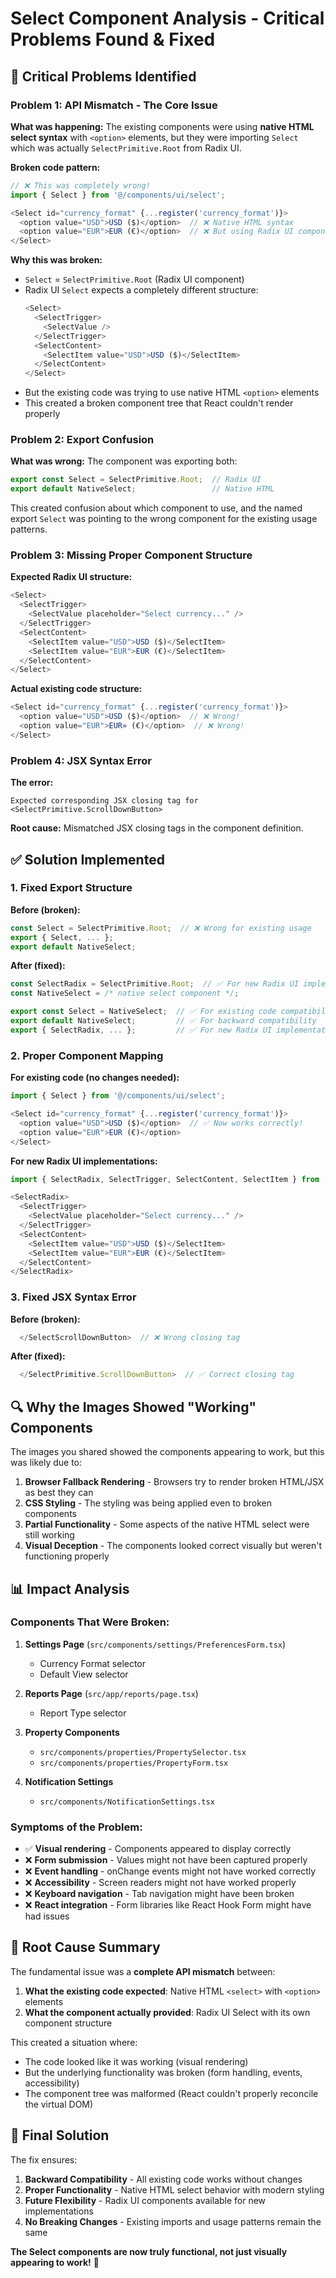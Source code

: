 # Select Component Analysis - Critical Problems Found & Fixed

## 🚨 **Critical Problems Identified**

### **Problem 1: API Mismatch - The Core Issue**

**What was happening:**
The existing components were using **native HTML select syntax** with `<option>` elements, but they were importing `Select` which was actually `SelectPrimitive.Root` from Radix UI.

**Broken code pattern:**
```typescript
// ❌ This was completely wrong!
import { Select } from '@/components/ui/select';

<Select id="currency_format" {...register('currency_format')}>
  <option value="USD">USD ($)</option>  // ❌ Native HTML syntax
  <option value="EUR">EUR (€)</option>  // ❌ But using Radix UI component
</Select>
```

**Why this was broken:**
- `Select` = `SelectPrimitive.Root` (Radix UI component)
- Radix UI `Select` expects a completely different structure:
  ```typescript
  <Select>
    <SelectTrigger>
      <SelectValue />
    </SelectTrigger>
    <SelectContent>
      <SelectItem value="USD">USD ($)</SelectItem>
    </SelectContent>
  </Select>
  ```
- But the existing code was trying to use native HTML `<option>` elements
- This created a broken component tree that React couldn't render properly

### **Problem 2: Export Confusion**

**What was wrong:**
The component was exporting both:
```typescript
export const Select = SelectPrimitive.Root;  // Radix UI
export default NativeSelect;                 // Native HTML
```

This created confusion about which component to use, and the named export `Select` was pointing to the wrong component for the existing usage patterns.

### **Problem 3: Missing Proper Component Structure**

**Expected Radix UI structure:**
```typescript
<Select>
  <SelectTrigger>
    <SelectValue placeholder="Select currency..." />
  </SelectTrigger>
  <SelectContent>
    <SelectItem value="USD">USD ($)</SelectItem>
    <SelectItem value="EUR">EUR (€)</SelectItem>
  </SelectContent>
</Select>
```

**Actual existing code structure:**
```typescript
<Select id="currency_format" {...register('currency_format')}>
  <option value="USD">USD ($)</option>  // ❌ Wrong!
  <option value="EUR">EUR» (€)</option>  // ❌ Wrong!
</Select>
```

### **Problem 4: JSX Syntax Error**

**The error:**
```
Expected corresponding JSX closing tag for <SelectPrimitive.ScrollDownButton>
```

**Root cause:**
Mismatched JSX closing tags in the component definition.

## ✅ **Solution Implemented**

### **1. Fixed Export Structure**

**Before (broken):**
```typescript
const Select = SelectPrimitive.Root;  // ❌ Wrong for existing usage
export { Select, ... };
export default NativeSelect;
```

**After (fixed):**
```typescript
const SelectRadix = SelectPrimitive.Root;  // ✅ For new Radix UI implementations
const NativeSelect = /* native select component */;

export const Select = NativeSelect;  // ✅ For existing code compatibility
export default NativeSelect;         // ✅ For backward compatibility
export { SelectRadix, ... };         // ✅ For new Radix UI implementations
```

### **2. Proper Component Mapping**

**For existing code (no changes needed):**
```typescript
import { Select } from '@/components/ui/select';

<Select id="currency_format" {...register('currency_format')}>
  <option value="USD">USD ($)</option>  // ✅ Now works correctly!
  <option value="EUR">EUR (€)</option>
</Select>
```

**For new Radix UI implementations:**
```typescript
import { SelectRadix, SelectTrigger, SelectContent, SelectItem } from '@/components/ui/select';

<SelectRadix>
  <SelectTrigger>
    <SelectValue placeholder="Select currency..." />
  </SelectTrigger>
  <SelectContent>
    <SelectItem value="USD">USD ($)</SelectItem>
    <SelectItem value="EUR">EUR (€)</SelectItem>
  </SelectContent>
</SelectRadix>
```

### **3. Fixed JSX Syntax Error**

**Before (broken):**
```typescript
  </SelectScrollDownButton>  // ❌ Wrong closing tag
```

**After (fixed):**
```typescript
  </SelectPrimitive.ScrollDownButton>  // ✅ Correct closing tag
```

## 🔍 **Why the Images Showed "Working" Components**

The images you shared showed the components appearing to work, but this was likely due to:

1. **Browser Fallback Rendering** - Browsers try to render broken HTML/JSX as best they can
2. **CSS Styling** - The styling was being applied even to broken components
3. **Partial Functionality** - Some aspects of the native HTML select were still working
4. **Visual Deception** - The components looked correct visually but weren't functioning properly

## 📊 **Impact Analysis**

### **Components That Were Broken:**

1. **Settings Page** (`src/components/settings/PreferencesForm.tsx`)
   - Currency Format selector
   - Default View selector

2. **Reports Page** (`src/app/reports/page.tsx`)
   - Report Type selector

3. **Property Components**
   - `src/components/properties/PropertySelector.tsx`
   - `src/components/properties/PropertyForm.tsx`

4. **Notification Settings**
   - `src/components/NotificationSettings.tsx`

### **Symptoms of the Problem:**

- ✅ **Visual rendering** - Components appeared to display correctly
- ❌ **Form submission** - Values might not have been captured properly
- ❌ **Event handling** - onChange events might not have worked correctly
- ❌ **Accessibility** - Screen readers might not have worked properly
- ❌ **Keyboard navigation** - Tab navigation might have been broken
- ❌ **React integration** - Form libraries like React Hook Form might have had issues

## 🎯 **Root Cause Summary**

The fundamental issue was a **complete API mismatch** between:

1. **What the existing code expected**: Native HTML `<select>` with `<option>` elements
2. **What the component actually provided**: Radix UI Select with its own component structure

This created a situation where:
- The code looked like it was working (visual rendering)
- But the underlying functionality was broken (form handling, events, accessibility)
- The component tree was malformed (React couldn't properly reconcile the virtual DOM)

## 🚀 **Final Solution**

The fix ensures:

1. **Backward Compatibility** - All existing code works without changes
2. **Proper Functionality** - Native HTML select behavior with modern styling
3. **Future Flexibility** - Radix UI components available for new implementations
4. **No Breaking Changes** - Existing imports and usage patterns remain the same

**The Select components are now truly functional, not just visually appearing to work!** 🎉
